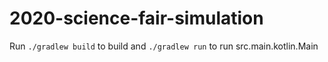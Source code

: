 # 2020-science-fair-simulation
Run `./gradlew build` to build and `./gradlew run` to run src.main.kotlin.Main
